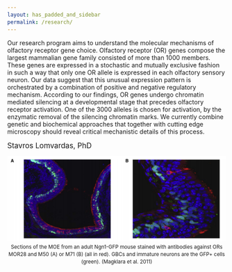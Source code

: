 ```yaml
---
layout: has_padded_and_sidebar
permalink: /research/
---
```

Our research program aims to understand the molecular mechanisms of olfactory receptor gene choice. Olfactory receptor (OR) genes compose the largest mammalian gene family consisted of more than 1000 members. These genes are expressed in a stochastic and mutually exclusive fashion in such a way that only one OR allele is expressed in each olfactory sensory neuron. Our data suggest that this unusual expression pattern is orchestrated by a combination of positive and negative regulatory mechanism. According to our findings, OR genes undergo chromatin mediated silencing at a developmental stage that precedes olfactory receptor activation. One of the 3000 alleles is chosen for activation, by the enzymatic removal of the silencing chromatin marks. We currently combine genetic and biochemical approaches that together with cutting edge microscopy should reveal critical mechanistic details of this process.

<big>Stavros Lomvardas, PhD</big>

<div class="bs-callout bs-callout-default" style="text-align: center; margin: 0 auto; max-width: 700px;">
  <img class="thumbnail img-responsive" src="/assets/img/research_home_original.png" alt="" style="width: inherit; margin: 0 auto;">
  <small>Sections of the MOE from an adult Ngn1-GFP mouse stained with antibodies against ORs MOR28 and M50 (A) or M71 (B) (all in red). GBCs and immature neurons are the GFP+ cells (green). (Magklara et al. 2011)</small>
</div>

<div style="text-align: center; max-width: 700px; margin: 0 auto;">
</div>
